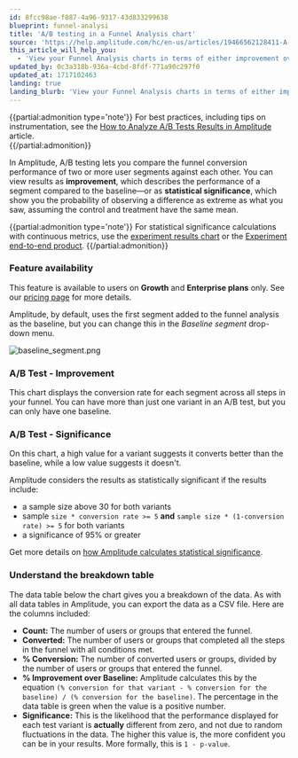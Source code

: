 ```yaml
---
id: 8fcc98ae-f087-4a96-9317-43d833299638
blueprint: funnel-analysi
title: 'A/B testing in a Funnel Analysis chart'
source: 'https://help.amplitude.com/hc/en-us/articles/19466562128411-A-B-testing-in-a-Funnel-Analysis-chart'
this_article_will_help_you:
  - 'View your Funnel Analysis charts in terms of either improvement over baseline or statistical significance'
updated_by: 0c3a318b-936a-4cbd-8fdf-771a90c297f0
updated_at: 1717102463
landing: true
landing_blurb: 'View your Funnel Analysis charts in terms of either improvement over baseline or statistical significance'
---
```

{{partial:admonition type='note'}}
For best practices, including tips on instrumentation, see the [How to Analyze A/B Tests Results in Amplitude](/docs/get-started/analyze-a-b-test-results) article.  
{{/partial:admonition}}

In Amplitude, A/B testing lets you compare the funnel conversion performance of two or more user segments against each other. You can view results as **improvement**, which describes the performance of a segment compared to the baseline—or as **statistical significance**, which show you the probability of observing a difference as extreme as what you saw, assuming the control and treatment have the same mean.

{{partial:admonition type='note'}}
For statistical significance calculations with continuous metrics, use the [experiment results chart](/docs/analytics/charts/experiment-results/experiment-results-dig-deeper) or the [Experiment end-to-end product](/docs/feature-experiment/overview).
{{/partial:admonition}}

### Feature availability

This feature is available to users on **Growth** and **Enterprise plans** only. See our [pricing page](https://amplitude.com/pricing) for more details.

Amplitude, by default, uses the first segment added to the funnel analysis as the baseline, but you can change this in the *Baseline segment* drop-down menu.

![baseline_segment.png](/docs/output/img/funnel-analysis/baseline-segment-png.png)

### A/B Test - Improvement

This chart displays the conversion rate for each segment across all steps in your funnel. You can have more than just one variant in an A/B test, but you can only have one baseline.

### A/B Test - Significance

On this chart, a high value for a variant suggests it converts better than the baseline, while a low value suggests it doesn't.

Amplitude considers the results as statistically significant if the results include:

* a sample size above 30 for both variants
* sample `size * conversion rate >= 5` **and** `sample size * (1-conversion rate) >= 5` for both variants
* a significance of 95% or greater

Get more details on [how Amplitude calculates statistical significance](/docs/faq/statistical-significance).

### Understand the breakdown table

The data table below the chart gives you a breakdown of the data. As with all data tables in Amplitude, you can export the data as a CSV file. Here are the columns included:

* **Count:** The number of users or groups that entered the funnel.
* **Converted:** The number of users or groups that completed all the steps in the funnel with all conditions met.
* **% Conversion:** The number of converted users or groups, divided by the number of users or groups that entered the funnel.
* **% Improvement over Baseline:** Amplitude calculates this by the equation `(% conversion for that variant - % conversion for the baseline) / (% conversion for the baseline)`. The percentage in the data table is green when the value is a positive number.
* **Significance:** This is the likelihood that the performance displayed for each test variant is **actually** different from zero, and not due to random fluctuations in the data. The higher this value is, the more confident you can be in your results. More formally, this is `1 - p-value`.
